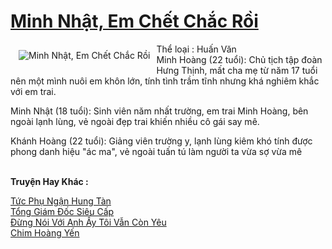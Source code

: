 <a href="https://utruyen.com/minh-nhat-em-chet-chac-roi/22428/" title="Minh Nhật, Em Chết Chắc Rồi"><h1>Minh Nhật, Em Chết Chắc Rồi</h1></a><div style="display:table"><img align="right" style="float: left; padding: 10px;" src="https://utruyen.com/images/story/200x260/minh-nhat-em-chet-chac-roi.jpg" alt="Minh Nhật, Em Chết Chắc Rồi">Thể loại : Huấn Văn<br/>Minh Hoàng (22 tuổi): Chủ tịch tập đoàn Hưng Thịnh, mất cha mẹ từ năm 17 tuổi nên một mình nuôi em khôn lớn, tính tình trầm tĩnh nhưng khá nghiêm khắc với em trai.<p></p>Minh Nhật (18 tuổi): Sinh viên năm nhất trường, em trai Minh Hoàng, bên ngoài lạnh lùng, vẻ ngoài đẹp trai khiến nhiều cô gái say mê.<p></p>Khánh Hoàng (22 tuổi): Giảng viên trường y, lạnh lùng kiêm khó tính được phong danh hiệu "ác ma", vẻ ngoài tuấn tú làm người ta vừa sợ vừa mê</div><p><br><b>Truyện Hay Khác :</b></p><a href="https://utruyen.com/tuc-phu-ngan-hung-tan/22420/" alt="Tức Phụ Ngận Hung Tàn">Tức Phụ Ngận Hung Tàn</a><br/><a href="https://github.com/quanluxury/truyenhot/tree/master/truyenhay/19219/" alt="Tổng Giám Đốc Siêu Cấp">Tổng Giám Đốc Siêu Cấp</a><br/><a href="https://github.com/quanluxury/truyenhot/tree/master/truyenhay/1386/" alt="Đừng Nói Với Anh Ấy Tôi Vẫn Còn Yêu">Đừng Nói Với Anh Ấy Tôi Vẫn Còn Yêu</a><br/><a href="https://truyenngontinhay.wordpress.com/2019/10/03/chim-hoang-yen/" alt="Chim Hoàng Yến">Chim Hoàng Yến</a><br/>